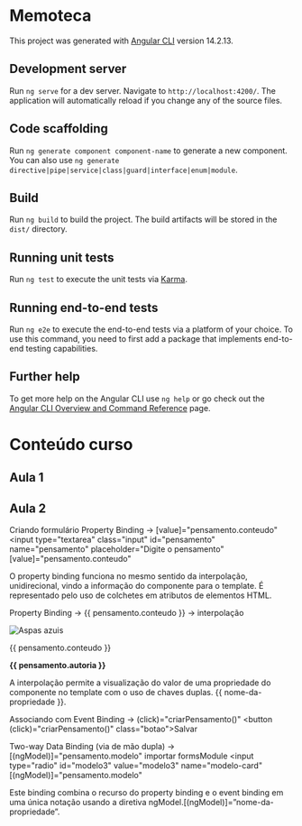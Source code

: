 # Memoteca

This project was generated with [Angular CLI](https://github.com/angular/angular-cli) version 14.2.13.

## Development server

Run `ng serve` for a dev server. Navigate to `http://localhost:4200/`. The application will automatically reload if you change any of the source files.

## Code scaffolding

Run `ng generate component component-name` to generate a new component. You can also use `ng generate directive|pipe|service|class|guard|interface|enum|module`.

## Build

Run `ng build` to build the project. The build artifacts will be stored in the `dist/` directory.

## Running unit tests

Run `ng test` to execute the unit tests via [Karma](https://karma-runner.github.io).

## Running end-to-end tests

Run `ng e2e` to execute the end-to-end tests via a platform of your choice. To use this command, you need to first add a package that implements end-to-end testing capabilities.

## Further help

To get more help on the Angular CLI use `ng help` or go check out the [Angular CLI Overview and Command Reference](https://angular.io/cli) page.

# Conteúdo curso

## Aula 1

## Aula 2
Criando formulário
Property Binding -> [value]="pensamento.conteudo"
<input
    type="textarea"
    class="input"
    id="pensamento"
    name="pensamento"
    placeholder="Digite o pensamento"
    [value]="pensamento.conteudo"
>
O property binding funciona no mesmo sentido da interpolação, unidirecional, vindo a informação do componente para o template. É representado pelo uso de colchetes em atributos de elementos HTML.

Property Binding -> {{ pensamento.conteudo }} -> interpolação
<div class="modelo modelo1 ff-roboto-mono">
    <img src="../../../../assets/imagens/modelo1.png" alt="Aspas azuis">
    <p class="conteudo">{{ pensamento.conteudo }}</p>
    <p class="autoria"><b>{{ pensamento.autoria }}</b></p>
</div>
A interpolação permite a visualização do valor de uma propriedade do componente no template com o uso de chaves duplas. 
{{ nome-da-propriedade }}.

Associando com Event Binding -> (click)="criarPensamento()"
<button (click)="criarPensamento()" class="botao">Salvar</button>

Two-way Data Binding (via de mão dupla) -> [(ngModel)]="pensamento.modelo" importar formsModule
<input
    type="radio"
    id="modelo3"
    value="modelo3"
    name="modelo-card"
    [(ngModel)]="pensamento.modelo"
>
Este binding combina o recurso do property binding e o event binding em uma única notação usando a diretiva ngModel.[(ngModel)]=”nome-da-propriedade”.